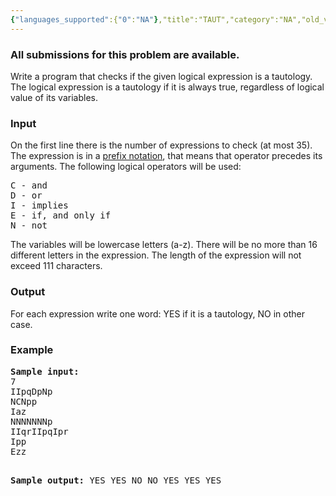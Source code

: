 ```yaml
---
{"languages_supported":{"0":"NA"},"title":"TAUT","category":"NA","old_version":true,"problem_code":"TAUT","tags":{"0":"NA"},"layout":"problem"}
---
```


<h3> All submissions for this problem are available. </h3>
<p>
Write a program that checks if the given logical expression is a tautology. The logical expression is a tautology if it is always true, regardless of logical value of its variables.
</p>
<h3>Input</h3>
<p>
On the first line there is the number of expressions to check (at most 35). The expression is in a <a href="http://en.wikipedia.org/wiki/Polish_notation">prefix notation</a>, that means that operator precedes its arguments. The following logical operators will be used:
</p>
<pre>
C - and 
D - or
I - implies
E - if, and only if
N - not
</pre><p>
The variables will be lowercase letters (a-z). There will be no more than 16 different letters in the expression. The length of the expression will not exceed 111 characters.
</p>
<h3>Output</h3>
<p>
For each expression write one word: YES if it is a tautology, NO in other case.
</p>
<h3>Example</h3>
<pre><b><tt>Sample input:</tt></b>
7
IIpqDpNp
NCNpp
Iaz
NNNNNNNp
IIqrIIpqIpr
Ipp
Ezz


<b><tt>Sample output:</tt></b>
YES
YES
NO
NO
YES
YES
YES
</pre>    